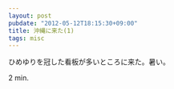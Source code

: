 ```yaml
---
layout: post
pubdate: "2012-05-12T18:15:30+09:00"
title: 沖縄に来た(1)
tags: misc
---
```

ひめゆりを冠した看板が多いところに来た。暑い。

2 min.
